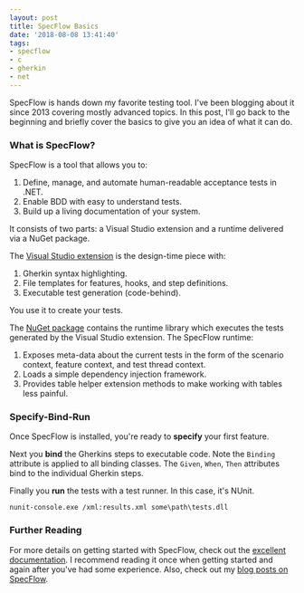 ```yaml
---
layout: post
title: SpecFlow Basics
date: '2018-08-08 13:41:40'
tags:
- specflow
- c
- gherkin
- net
---
```


SpecFlow is hands down my favorite testing tool. I've been blogging about it since 2013 covering mostly advanced topics. In this post, I'll go back to the beginning and briefly cover the basics to give you an idea of what it can do.

### What is SpecFlow?

SpecFlow is a tool that allows you to:

1. Define, manage, and automate human-readable acceptance tests in .NET.
2. Enable BDD with easy to understand tests.
3. Build up a living documentation of your system.

It consists of two parts: a Visual Studio extension and a runtime delivered via a NuGet package.

The [Visual Studio extension](https://marketplace.visualstudio.com/items?itemName=TechTalkSpecFlowTeam.SpecFlowforVisualStudio2017) is the design-time piece with:

1. Gherkin syntax highlighting.
2. File templates for features, hooks, and step definitions.
3. Executable test generation (code-behind).

You use it to create your tests.

The [NuGet package](https://www.nuget.org/packages/specflow/) contains the runtime library which executes the tests generated by the Visual Studio extension. The SpecFlow runtime:

1. Exposes meta-data about the current tests in the form of the scenario context, feature context, and test thread context.
2. Loads a simple dependency injection framework.
3. Provides table helper extension methods to make working with tables less painful.

### Specify-Bind-Run

Once SpecFlow is installed, you're ready to **specify** your first feature.

<script src="https://gist.github.com/joebuschmann/e81792bbc820d0c282102d0550aee406.js"></script>

Next you **bind** the Gherkins steps to executable code. Note the `Binding` attribute is applied to all binding classes. The `Given`, `When`, `Then` attributes bind to the individual Gherkin steps.

<script src="https://gist.github.com/joebuschmann/bc00698fb976b049b5f54040e906abf6.js"></script>

Finally you **run** the tests with a test runner. In this case, it's NUnit.

```
nunit-console.exe /xml:results.xml some\path\tests.dll
```

### Further Reading

For more details on getting started with SpecFlow, check out the [excellent documentation](https://specflow.org/documentation/). I recommend reading it once when getting started and again after you've had some experience. Also, check out my [blog posts on SpecFlow](https://joebuschmann.com/tag/specflow/).